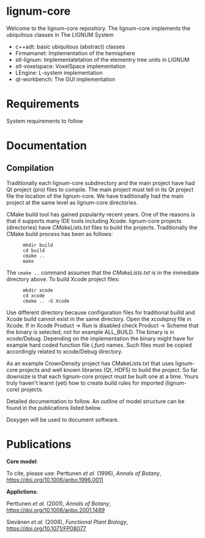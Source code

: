 # lignum-core

Welcome to the lignum-core repository. The lignum-core implements the ubiquitous classes in The LIGNUM System

+ c++adt: basic ubiquitous (abstract) classes
+ Firmamanet: Implementation of the hemisphere
+ stl-lignum: Implementatetation of the elementry tree units in LIGNUM
+ stl-voxelspace: VoxelSpace implementation
+ LEngine: L-system implementation
+ qt-workbench: The GUI implementation

# Requirements

System requirements to follow

# Documentation

## Compilation

Traditionally each lignum-core subdirectory and the main project have had Qt project (pro) files to compile.
The main project must tell in its Qt project file the location of the lignum-core. We have traditionally
had the main project at the same level as lignum-core directories.

CMake build tool has gained popularity recent years. One of the reasons is that it supports many IDE tools
including Xcode. lignum-core projects (directories) have *CMakeLists.txt* files to build the projects.
Traditionally the CMake build process has been as follows:

	      mkdir build
	      cd build
	      cmake ..
	      make

The `cmake ..` command assumes that the *CMakeLists.txt* is in the immediate directory above. To build Xcode project files:

   	      mkdir xcode
	      cd xcode
	      cmake .. -G Xcode

Use different directory because configuration files for traditional builld and Xcode build cannot exist in the same directory.
Open the *xcodeproj* file in Xcode. If in Xcode Product &#8594; Run is disabled check Product  &#8594; Scheme
that the binary is selected, not for example ALL_BUILD. The binary is in xcode/Debug. Depending on the implementation
the binary might have for example hard coded function file (*.fun*) names. Such files must be copied accordingly related to xcode/Debug directory.

As an example CrownDensity project has CMakeLists.txt that uses lignum-core projects and well known libraries (Qt, HDF5)
to build the project. So far downsize is that each lignum-core project must be built one at a time. Yours truly
haven't learnt (yet) how to create build rules for imported (lignum-core) projects.

Detailed documentation to follow. An outline of model structure can be found in the publications listed below.

Doxygen will be used to document software. 

# Publications 

**Core model**:

To cite, please use: Perttunen *et al.* (1996), *Annals of Botany*, https://doi.org/10.1006/anbo.1996.0011

**Applictions**:

Perttunen *et al.* (2001), *Annals of Botany*, https://doi.org/10.1006/anbo.2001.1489

Sievänen *et al.* (2008), *Functional Plant Biology*, https://doi.org/10.1071/FP08077








